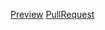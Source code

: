 [Preview](https://elizasuschenko.github.io/tic-tac-toe/build/)
[PullRequest](https://github.com/Elizasuschenko/tic-tac-toe/pull/2)

